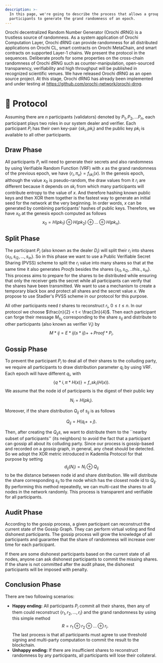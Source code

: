 ```yaml
---
description: >-
  In this page, we're going to describe the process that allows a group of
  participants to generate the grand randomness of an epoch.
---
```


Orochi decentralized Random Number Generator (Orochi đRNG) is a trustless source of randomness. As a system application of Orochi Computation Layer, Orochi đRNG can provide randomness for all distributed applications on Orochi CL, smart contracts on Orochi MetaChain, and smart contracts on supported Layer-1 chains. We present the protocol in the sequences. Deliberate proofs for some properties on the cross-chain randomness of Orochi đRNG such as counter-manipulation, open-sourced transparency, verifiability and high throughput will be published in recognized scientific venues. We have released Orochi đRNG as an open source project. At this stage, Orochi đRNG has already been implemented and under testing at https://github.com/orochi-network/orochi-drng.

# 🤖 Protocol

Assuming there are $n$ participants (validators) denoted by $P_1, P_2, ... P_n$, each participant plays two roles in our system dealer and verifier. Each participant $P_i$ has their own key-pair $\{sk_i,pk_i\}$ and the public key $pk_i$ is available to all other participants.

## Draw Phase

All participants $P_i$ will need to generate their secrets and also randomness by using Verifiable Random Function (VRF) with $x$ as the grand randomness of the previous epoch, we have $\{r_i,\pi_x\}=f_{sk_i}(x).$ In the genesis epoch, although the value $x_0$ is pseudo-random, the draw values from it $r_i$ are different because it depends on $sk_i$ from which many participants will contribute entropy to the value of $x$. And therefore hashing known public keys and then XOR them together is the fastest way to generate an initial seed for the network at the very beginning. In order words, $x$ can be generated by combining participants' hashes of public keys. Therefore, we have $x_0$ at the genesis epoch computed as follows
$$ x_0=H(pk_1) \oplus H(pk_2) \oplus ... \oplus H(pk_n).$$

## Split Phase

The participant $P_i$ (also known as the dealer $D_i$) will split their $r_i$ into shares $\{s_{i1}, s_{i2},...,s_{in}\}$. So in this phase we want to use a Public Verifiable Secret Sharing (PVSS) scheme to split the $r_i$ value into many shares so that at the same time it also generates $Proofs$ besides the shares $\{s_{i1}, s_{i2},.. this .,s_{in}\}$. This process aims to prepare for the shares to be distributed while ensuring that only the receiver gets the secret while all participants can verify that the shares have been transmitted. We want to use a mechanism to create a temporary black box and protect all shares and the secret value $x$. We propose to use Stadler's PVSS scheme in our protocol for this purpose.

All other participants need $t$ shares to reconstruct $r_i$, $0 \leq t \leq n$. In our protocol we choose $\frac{n}{2} < t < \frac{3n}{4}$. Then each participant can forge their message $M_{s_{ij}}$ corresponding to the share $s_{ij}$ and distribute to other participants (also known as verifier $V_i$) by
$$ M*{ij}=E*{ij}(s*{ij}){+\!\!\!\!+\,}Proof*{P_i}.$$

## Gossip Phase

To prevent the participant $P_i$ to deal all of their shares to the colluding party, we require all participants to draw distribution parameter $q_i$ by using VRF. Each epoch will have different $q_i$, with
$$ \{q*i,\pi*{H(x)}\} = f\_{sk_i}(H(x)). $$
We assume that the node id of participants is the digest of their public key

$$ N_i=H(pk_i). $$

Moreover, if the share distribution $Q_{ij}$ of $s_{ij}$ is as follows

$$
    Q_{ij} = H(q_i{+\!\!\!\!+\,}j).
$$

Then, after creating the $Q_{ij}s$, we want to distribute them to the ``nearby subset of participants'' (its neighbors) to avoid the fact that a participant can gossip all about its colluding party. Since our process is gossip-based and recorded on a gossip graph, in general, any cheat should be detected. So we adopt the XOR metric introduced in Kademlia Protocol for that purpose by setting $$d_{ij}(N_i)=N_i \oplus Q_{ij}$$ to be the distance between node id and share distribution. We will distribute the share corresponding $s_{ij}$ to the node which has the closest node id to $Q_{ij}$. By performing this method repeatedly, we can multi-cast the shares to all nodes in the network randomly. This process is transparent and verifiable for all participants.

## Audit Phase

According to the gossip process, a given participant can reconstruct the current state of the Gossip Graph. They can perform virtual voting and find dishonest participants. The gossip process will grow the knowledge of all participants and guarantee that the share of randomness will increase over time for each participant.

If there are some dishonest participants based on the current state of all nodes, anyone can ask dishonest participants to commit the missing shares. If the share is not committed after the audit phase, the dishonest participants will be imposed with penalty.

## Conclusion Phase

There are two following scenarios:

- **Happy ending:** All participants $P_i$ commit all their shares, then any of them could reconstruct $\{r_1, r_2,...,r_i\}$ and the grand randomness by using this simple method
  $$R = r_1 \oplus r_2 \oplus ... \oplus r_i.$$
  The last process is that all participants must agree to use threshold signing and multi-party computation to commit the result to the blockchain.
- **Unhappy ending:** If there are insufficient shares to reconstruct randomness by any participants, all participants will lose their collateral.
